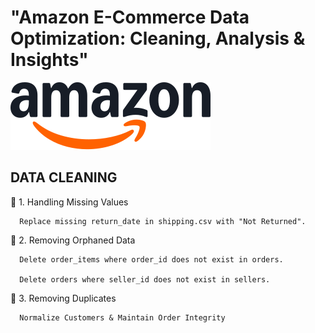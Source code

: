 # "Amazon E-Commerce Data Optimization: Cleaning, Analysis & Insights"

![](https://github.com/Palak019/AMAZON-ADVANCE-SQL-PROJECT-/blob/main/logo.png)

## DATA CLEANING
📌 1. Handling Missing Values

      Replace missing return_date in shipping.csv with "Not Returned".

📌 2. Removing Orphaned Data

      Delete order_items where order_id does not exist in orders.
      
      Delete orders where seller_id does not exist in sellers.
      
📌 3. Removing Duplicates

      Normalize Customers & Maintain Order Integrity
